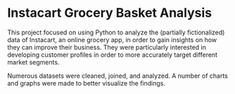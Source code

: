 # Instacart Grocery Basket Analysis

This project focused on using Python to analyze the (partially fictionalized) data of Instacart, an online grocery app, in order to gain insights on how they can improve their business. They were particularly interested in developing customer profiles in order to more accurately target different market segments.

Numerous datasets were cleaned, joined, and analyzed. A number of charts and graphs were made to better visualize the findings.
